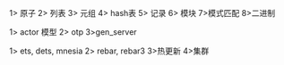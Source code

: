 1> 原子
2> 列表
3> 元组
4> hash表
5> 记录
6> 模块 
7>模式匹配
8>二进制

1> actor 模型
2> otp
3>gen_server

1> ets, dets, mnesia
2> rebar, rebar3
3>热更新
4>集群